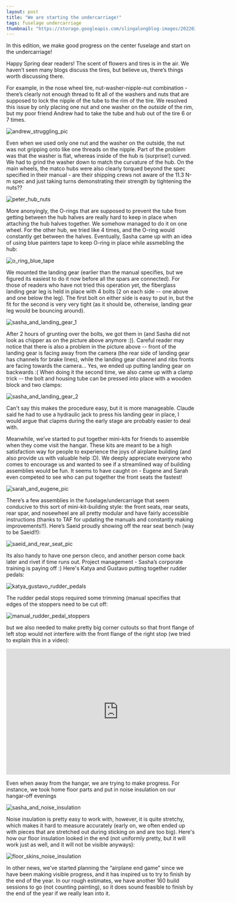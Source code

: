 ```yaml
---
layout: post
title: "We are starting the undercarriage!"
tags: fuselage undercarriage
thumbnail: "https://storage.googleapis.com/slingalongblog-images/20220307_203726_cropped_thumb.jpg"
---
```

In this edition, we make good progress on the center fuselage and start on the undercarriage!

Happy Spring dear readers! The scent of flowers and tires is in the air. We haven’t seen many blogs discuss the tires, but believe us, there’s things worth discussing there.

For example, in the nose wheel tire, nut-washer-nipple-nut combination - there’s clearly not enough thread to fit all of the washers and nuts that are supposed to lock the nipple of the tube to the rim of the tire. We resolved this issue by only placing one nut and one washer on the *outside* of the rim, but my poor friend Andrew had to take the tube and hub out of the tire 6 or 7 times.

![andrew_struggling_pic](https://storage.googleapis.com/slingalongblog-images/PXL_20220304_040554163.jpg)

Even when we used only one nut and the washer on the outside, the nut was not gripping onto like one threads on the nipple. Part of the problem was that the washer is flat, whereas inside of the hub is (surprise!) curved. We had to grind the washer down to match the curvature of the hub. 
On the main wheels, the matco hubs were also clearly torqued beyond the spec specified in their manual - are their shipping crews not aware of the 11.3 N-m spec and just taking turns demonstrating their strength by tightening the nuts?? 

![peter_hub_nuts](https://storage.googleapis.com/slingalongblog-images/20220311_185412.jpg)

More anonyingly, the O-rings that are supposed to prevent the tube from getting between the hub halves are really hard to keep in place when attaching the
hub halves together. We somehow managed to do it on one wheel. For the other hub, we tried like 4 times, and the O-ring would constantly get between the halves. Eventually, Sasha came up with an idea of
using blue painters tape to keep O-ring in place while assmebling the hub:

![o_ring_blue_tape](https://storage.googleapis.com/slingalongblog-images/PXL_20220312_042949517.jpg)

We mounted the landing gear (earlier than the manual specifies, but we figured its easiest to do it now before all the spars are connected). For those of readers who have not tried this operation yet, the fiberglass landing gear leg is held in place with 4 bolts (2 on each side -- one above and one below the leg). The first bolt on either side is easy to put in, but the fit for the second is very very tight (as it should be, otherwise, landing gear leg would be bouncing around).

![sasha_and_landing_gear_1](https://storage.googleapis.com/slingalongblog-images/PXL_20220220_235423270.jpg)

After 2 hours of grunting over the bolts, we got them in (and Sasha did not look as chipper as on the picture above anymore :)).
Careful reader may notice that there is also a problem in the picture above -- front of the landing gear is facing away from the
camera (the rear side of landing gear has channels for brake lines), while the landing gear channel and ribs fronts are facing towards the camera... Yes, we ended up putting landing gear on backwards :(
When doing it the second time, we also came up with a clamp trick -- the bolt and housing tube can be pressed into place with a wooden block and two clamps:

![sasha_and_landing_gear_2](https://storage.googleapis.com/slingalongblog-images/PXL_20220322_032622595.MP.jpg)

Can't say this makes the procedure easy, but it is more manageable. Claude said he had to use a hydraulic jack to press his landing gear in place, I would argue that clapms during the early stage are probably easier to deal with. 

Meanwhile, we’ve started to put together mini-kits for friends to assemble when they come visit the hangar. These kits are meant to be a high satisfaction way for people to experience the joys of airplane building (and also provide us with valuable help :D). We deeply appreciate everyone who comes to encourage us and wanted to see if a streamlined way of building assemblies would be fun. It seems to have caught on - Eugene and Sarah even competed to see who can put together the front seats the fastest!

![sarah_and_eugene_pic](https://storage.googleapis.com/slingalongblog-images/20220307_194947.jpg)

There’s a few assemblies in the fuselage/undercarriage that seem conducive to this sort of mini-kit-building style: the front seats, rear seats, rear spar, and nosewheel are all pretty modular and have fairly accessible instructions (thanks to TAF for updating the manuals and constantly making improvements!!). Here’s Saeid proudly showing off the rear seat bench (way to be Saeid!!):

![saeid_and_rear_seat_pic](https://storage.googleapis.com/slingalongblog-images/PXL_20220304_053150769.MP.jpg)

Its also handy to have one person cleco, and another person come back later and rivet if time runs out. Project management - Sasha’s corporate training is paying off :)
Here's Katya and Gustavo putting together rudder pedals:

![katya_gustavo_rudder_pedals](https://storage.googleapis.com/slingalongblog-images/PXL_20220313_001005478.MP.jpg)

The rudder pedal stops required some trimming (manual specifies that edges of the stoppers need to be cut off:

![manual_rudder_pedal_stoppers](https://storage.googleapis.com/slingalongblog-images/rudder_stops_manual.png)

 but we also needed to make pretty big corner cutouts so that front flange of left stop would not interfere with the front flange of the right stop (we tried to explain this in a video):

 <iframe width="598" height="336" src="https://www.youtube.com/embed/taV89TQ4KkQ" frameborder="0" allow="accelerometer; autoplay; encrypted-media; gyroscope; picture-in-picture" allowfullscreen></iframe>

Even when away from the hangar, we are trying to make progress. For instance, we took home floor parts and put in noise insulation on our hangar-off evenings

![sasha_and_noise_insulation](https://storage.googleapis.com/slingalongblog-images/PXL_20220315_053234624.MP.jpg)

Noise insulation is pretty easy to work with, however, it is quite stretchy, which makes it hard to measure accurately (early on, we often ended up with pieces that are stretched out during sticking on and are too big). Here's how
our floor insulation looked in the end (not uniformly pretty, but it will work just as well, and it will not be visible anyways):

![floor_skins_noise_insulation](https://storage.googleapis.com/slingalongblog-images/PXL_20220315_054220199.jpg)

In other news, we’ve started planning the “airplane end game” since we have been making visible progress, and it has inspired us to try to finish by the end of the year. In our rough estimates, we have another 160 build sessions to go
(not counting painting), so it does sound feasible to finish by the end of the year if we really lean into it.
